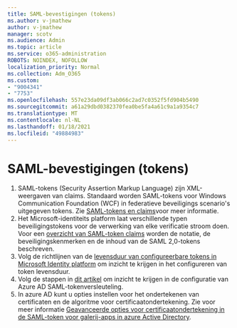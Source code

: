 ```yaml
---
title: SAML-bevestigingen (tokens)
ms.author: v-jmathew
author: v-jmathew
manager: scotv
ms.audience: Admin
ms.topic: article
ms.service: o365-administration
ROBOTS: NOINDEX, NOFOLLOW
localization_priority: Normal
ms.collection: Adm_O365
ms.custom:
- "9004341"
- "7753"
ms.openlocfilehash: 557e23da09df3ab066c2ad7c0352f5fd904b5490
ms.sourcegitcommit: a61a29dbd0382370fea0be5fa4a61c9a1a9354c7
ms.translationtype: MT
ms.contentlocale: nl-NL
ms.lasthandoff: 01/18/2021
ms.locfileid: "49884983"
---
```

# <a name="saml-assertions-tokens"></a>SAML-bevestigingen (tokens)

1. SAML-tokens (Security Assertion Markup Language) zijn XML-weergaven van claims. Standaard worden SAML-tokens voor Windows Communication Foundation (WCF) in federatieve beveiligings scenario's uitgegeven tokens. Zie [SAML-tokens en claims](https://docs.microsoft.com/dotnet/framework/wcf/feature-details/saml-tokens-and-claims)voor meer informatie.
2. Het Microsoft-identiteits platform laat verschillende typen beveiligingstokens voor de verwerking van elke verificatie stroom doen. Voor een [overzicht van SAML-token claims](https://docs.microsoft.com/azure/active-directory/develop/reference-saml-tokens) worden de notatie, de beveiligingskenmerken en de inhoud van de SAML 2,0-tokens beschreven.
3. Volg de richtlijnen van de [levensduur van configureerbare tokens in Microsoft Identity platform](https://docs.microsoft.com/azure/active-directory/develop/active-directory-configurable-token-lifetimes) om inzicht te krijgen in het configureren van token levensduur.
4. Volg de stappen in [dit artikel](https://docs.microsoft.com/azure/active-directory/manage-apps/howto-saml-token-encryption) om inzicht te krijgen in de configuratie van Azure AD SAML-tokenversleuteling.
5. In azure AD kunt u opties instellen voor het ondertekenen van certificaten en de algoritme voor certificaatondertekening. Zie voor meer informatie [Geavanceerde opties voor certificaatondertekening in de SAML-token voor galerij-apps in azure Active Directory](https://docs.microsoft.com/azure/active-directory/manage-apps/certificate-signing-options).
